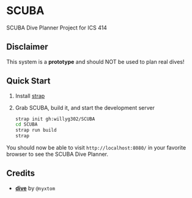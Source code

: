 # SCUBA

SCUBA Dive Planner Project for ICS 414

## Disclaimer

This system is a **prototype** and should NOT be used to plan real dives!

## Quick Start

1. Install [strap](https://github.com/willyg302/strap.py)

2. Grab SCUBA, build it, and start the development server

   ```bash
   strap init gh:willyg302/SCUBA
   cd SCUBA
   strap run build
   strap
   ```

You should now be able to visit `http://localhost:8080/` in your favorite browser to see the SCUBA Dive Planner.

## Credits

- **[dive](https://github.com/nyxtom/dive)** by `@nyxtom`

